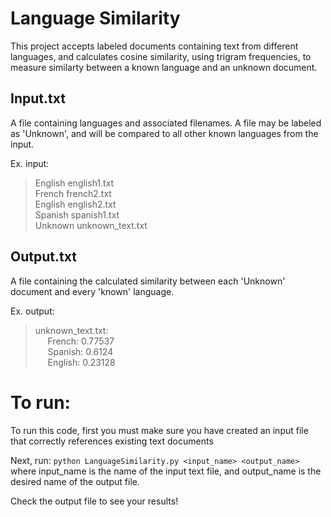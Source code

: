# Language Similarity
This project accepts labeled documents containing text from different languages, and calculates cosine similarity, using trigram frequencies, to measure similarty between a known language and an unknown document.

## Input.txt
A file containing languages and associated filenames. A file may be labeled as 'Unknown', and will be compared to all other known languages from the input.

Ex. input:
  > English english1.txt  
  > French french2.txt  
  > English english2.txt  
  > Spanish spanish1.txt  
  > Unknown unknown_text.txt  

## Output.txt
A file containing the calculated similarity between each 'Unknown' document and every 'known' language.

Ex. output:
  > unknown_text.txt:   
  > &nbsp;&nbsp;&nbsp;&nbsp; French:   0.77537    
  > &nbsp;&nbsp;&nbsp;&nbsp; Spanish:  0.6124    
  > &nbsp;&nbsp;&nbsp;&nbsp; English:  0.23128    


# To run:

To run this code, first you must make sure you have created an input file that correctly references existing text documents

Next, run:
    ```python LanguageSimilarity.py <input_name> <output_name> ```
where input_name is the name of the input text file, and output_name is the desired name of the output file.

Check the output file to see your results!
